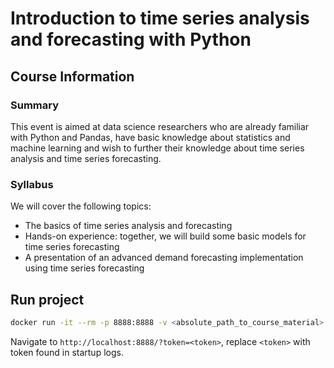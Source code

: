 # Introduction to time series analysis and forecasting with Python
## Course Information
### Summary
This event is aimed at data science researchers who are already familiar with Python and Pandas, have basic knowledge about statistics and machine learning and wish to further their knowledge about time series analysis and time series forecasting.
### Syllabus
We will cover the following topics:
- The basics of time series analysis and forecasting
- Hands-on experience: together, we will build some basic models for time series forecasting
- A presentation of an advanced demand forecasting implementation using time series forecasting

## Run project
``` bash
docker run -it --rm -p 8888:8888 -v <absolute_path_to_course_material>:/home/jovyan/work jupyter/datascience-notebook:2023-05-15
```
Navigate to `http://localhost:8888/?token=<token>`, replace `<token>` with token found in startup logs.